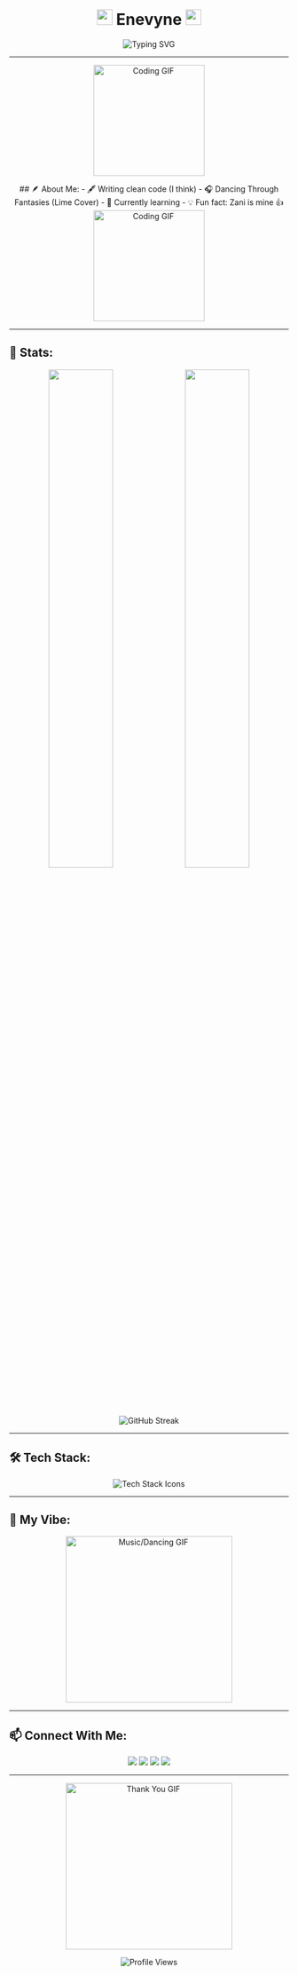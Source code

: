 <h1 align="center">
  <img src="https://media.giphy.com/media/hvRJCLFzcasrR4ia7z/giphy.gif" width="28">
  Enevyne
  <img src="https://media.giphy.com/media/hvRJCLFzcasrR4ia7z/giphy.gif" width="28">
</h1>

<p align="center">
  <img src="https://readme-typing-svg.herokuapp.com?font=Fira+Code&pause=1000&color=2F81F7&center=true&vCenter=true&width=440&lines=What+are+you+looking+for?;Just+Curious?;Woooow;" alt="Typing SVG" />
</p>

---

<p align="center">
  <img src="https://media.giphy.com/media/3oKIPnAiaMCws8nOsE/giphy.gif" width="200" alt="Coding GIF">
</p>

<p align="center">
## 🪶 About Me:
- 🖋️ Writing clean code (I think)  
- 🎧 Dancing Through Fantasies (Lime Cover) 
- 🌱 Currently learning
- 💡 Fun fact: Zani is mine 👍
    <img src="https://media.giphy.com/media/v1.Y2lkPTc5MGI3NjExYTdzMW55c3FreWhwbnIxYms4emNtOTNxMWlzMWc4aGxiZjlvcGd4byZlcD12MV9naWZzX3NlYXJjaCZjdD1n/13Z5kstwARnPna/giphy.gif" width="200" alt="Coding GIF">
</p>

---

## 🧭 Stats:
<p align="center">
  <img src="https://github-readme-stats.vercel.app/api/top-langs/?username=wongwongann&layout=compact&theme=tokyonight&hide_border=true" width="48%"/>
  <img src="https://github-readme-stats.vercel.app/api?username=wongwongann&show_icons=true&theme=tokyonight&hide_border=true&count_private=true" width="48%"/>
</p>

<p align="center">
  <img src="https://github-readme-streak-stats.herokuapp.com/?user=wongwongann&theme=tokyonight&hide_border=true" alt="GitHub Streak">
</p>

---

## 🛠️ Tech Stack:
<p align="center">
  <img src="https://skillicons.dev/icons?i=js,html,css,react,php,cs,unity,python,blender,git,github,vscode" alt="Tech Stack Icons">
</p>

---

## 🎵 My Vibe:
<p align="center">
  <img src="https://media.giphy.com/media/3o7abKhOpu0NwenH3O/giphy.gif" width="300" alt="Music/Dancing GIF">
</p>

---

## 📫 Connect With Me:
<p align="center">
  <a href="https://instagram.com/ndra.dark"><img src="https://img.shields.io/badge/Instagram-2b2d42?style=for-the-badge&logo=instagram&logoColor=white"/></a>
  <a href="mailto:ndra@example.com"><img src="https://img.shields.io/badge/Email-1e1e2e?style=for-the-badge&logo=gmail&logoColor=white"/></a>
  <a href="https://github.com/wongwongann"><img src="https://img.shields.io/badge/GitHub-181717?style=for-the-badge&logo=github&logoColor=white"/></a>
  <a href="https://linkedin.com/in/yourprofile"><img src="https://img.shields.io/badge/LinkedIn-0077B5?style=for-the-badge&logo=linkedin&logoColor=white"/></a>
</p>

---

<p align="center">
  <img src="https://media.giphy.com/media/RbDKaczqWovIugyJmW/giphy.gif" width="300" alt="Thank You GIF">
</p>

<p align="center">
  <img src="https://komarev.com/ghpvc/?username=wongwongann&style=for-the-badge&color=2F81F7" alt="Profile Views">
</p>
